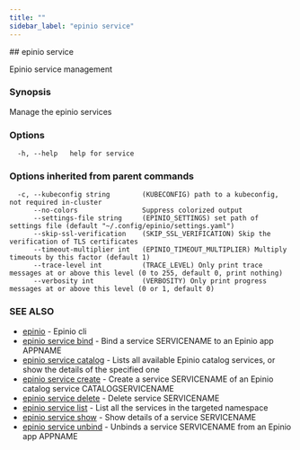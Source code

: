 ```yaml
---
title: ""
sidebar_label: "epinio service"
---
```


<head>
  <link rel="canonical" href="https://docs.epinio.io/references/commands/cli/service/epinio_service"/>
</head>
## epinio service

Epinio service management

### Synopsis

Manage the epinio services

### Options

```
  -h, --help   help for service
```

### Options inherited from parent commands

```
  -c, --kubeconfig string        (KUBECONFIG) path to a kubeconfig, not required in-cluster
      --no-colors                Suppress colorized output
      --settings-file string     (EPINIO_SETTINGS) set path of settings file (default "~/.config/epinio/settings.yaml")
      --skip-ssl-verification    (SKIP_SSL_VERIFICATION) Skip the verification of TLS certificates
      --timeout-multiplier int   (EPINIO_TIMEOUT_MULTIPLIER) Multiply timeouts by this factor (default 1)
      --trace-level int          (TRACE_LEVEL) Only print trace messages at or above this level (0 to 255, default 0, print nothing)
      --verbosity int            (VERBOSITY) Only print progress messages at or above this level (0 or 1, default 0)
```

### SEE ALSO

* [epinio](../epinio.md)	 - Epinio cli
* [epinio service bind](./epinio_service_bind.md)	 - Bind a service SERVICENAME to an Epinio app APPNAME
* [epinio service catalog](./epinio_service_catalog.md)	 - Lists all available Epinio catalog services, or show the details of the specified one
* [epinio service create](./epinio_service_create.md)	 - Create a service SERVICENAME of an Epinio catalog service CATALOGSERVICENAME
* [epinio service delete](./epinio_service_delete.md)	 - Delete service SERVICENAME
* [epinio service list](./epinio_service_list.md)	 - List all the services in the targeted namespace
* [epinio service show](./epinio_service_show.md)	 - Show details of a service SERVICENAME
* [epinio service unbind](./epinio_service_unbind.md)	 - Unbinds a service SERVICENAME from an Epinio app APPNAME

